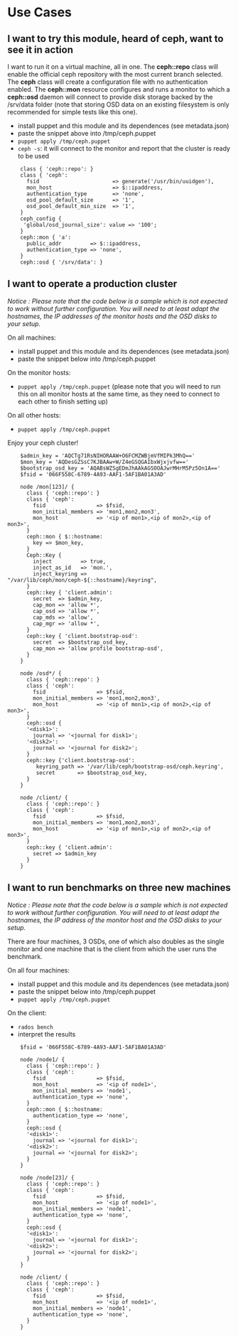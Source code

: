 Use Cases
=========

I want to try this module, heard of ceph, want to see it in action
------------------------------------------------------------------

I want to run it on a virtual machine, all in one. The **ceph::repo** class will enable the official ceph repository with the most current branch selected. The **ceph** class will create a configuration file with no authentication enabled. The **ceph::mon** resource configures and runs a monitor to which a **ceph::osd** daemon will connect to provide disk storage backed by the /srv/data folder (note that storing OSD data on an existing filesystem is only recommended for simple tests like this one).

* install puppet and this module and its dependences (see metadata.json)
* paste the snippet above into /tmp/ceph.puppet
* `puppet apply /tmp/ceph.puppet`
* `ceph -s`: it will connect to the monitor and report that the cluster is ready to be used

```
    class { 'ceph::repo': }
    class { 'ceph':
      fsid                       => generate('/usr/bin/uuidgen'),
      mon_host                   => $::ipaddress,
      authentication_type        => 'none',
      osd_pool_default_size      => '1',
      osd_pool_default_min_size  => '1',
    }
    ceph_config {
     'global/osd_journal_size': value => '100';
    }
    ceph::mon { 'a':
      public_addr         => $::ipaddress,
      authentication_type => 'none',
    }
    ceph::osd { '/srv/data': }
```

I want to operate a production cluster
--------------------------------------

_Notice : Please note that the code below is a sample which is not expected to work without further configuration. You will need to at least adapt the hostnames, the IP addresses of the monitor hosts and the OSD disks to your setup._

On all machines:
* install puppet and this module and its dependences (see metadata.json)
* paste the snippet below into /tmp/ceph.puppet

On the monitor hosts:
* `puppet apply /tmp/ceph.puppet` (please note that you will need to run this on all monitor hosts at the same time, as they need to connect to each other to finish setting up)

On all other hosts:
* `puppet apply /tmp/ceph.puppet`

Enjoy your ceph cluster!

```
    $admin_key = 'AQCTg71RsNIHORAAW+O6FCMZWBjmVfMIPk3MhQ=='
    $mon_key = 'AQDesGZSsC7KJBAAw+W/Z4eGSQGAIbxWjxjvfw=='
    $bootstrap_osd_key = 'AQABsWZSgEDmJhAAkAGSOOAJwrMHrM5Pz5On1A=='
    $fsid = '066F558C-6789-4A93-AAF1-5AF1BA01A3AD'

    node /mon[123]/ {
      class { 'ceph::repo': }
      class { 'ceph':
        fsid                => $fsid,
        mon_initial_members => 'mon1,mon2,mon3',
        mon_host            => '<ip of mon1>,<ip of mon2>,<ip of mon3>',
      }
      ceph::mon { $::hostname:
        key => $mon_key,
      }
      Ceph::Key {
        inject         => true,
        inject_as_id   => 'mon.',
        inject_keyring => "/var/lib/ceph/mon/ceph-${::hostname}/keyring",
      }
      ceph::key { 'client.admin':
        secret  => $admin_key,
        cap_mon => 'allow *',
        cap_osd => 'allow *',
        cap_mds => 'allow',
        cap_mgr => 'allow *',
      }
      ceph::key { 'client.bootstrap-osd':
        secret  => $bootstrap_osd_key,
        cap_mon => 'allow profile bootstrap-osd',
      }
    }

    node /osd*/ {
      class { 'ceph::repo': }
      class { 'ceph':
        fsid                => $fsid,
        mon_initial_members => 'mon1,mon2,mon3',
        mon_host            => '<ip of mon1>,<ip of mon2>,<ip of mon3>',
      }
      ceph::osd {
      '<disk1>':
        journal => '<journal for disk1>';
      '<disk2>':
        journal => '<journal for disk2>';
      }
      ceph::key {'client.bootstrap-osd':
         keyring_path => '/var/lib/ceph/bootstrap-osd/ceph.keyring',
         secret       => $bootstrap_osd_key,
      }
    }

    node /client/ {
      class { 'ceph::repo': }
      class { 'ceph':
        fsid                => $fsid,
        mon_initial_members => 'mon1,mon2,mon3',
        mon_host            => '<ip of mon1>,<ip of mon2>,<ip of mon3>',
      }
      ceph::key { 'client.admin':
        secret => $admin_key
      }
    }
```

I want to run benchmarks on three new machines
----------------------------------------------

_Notice : Please note that the code below is a sample which is not expected to work without further configuration. You will need to at least adapt the hostnames, the IP address of the monitor host and the OSD disks to your setup._

There are four machines, 3 OSDs, one of which also doubles as the single monitor and one machine that is the client from which the user runs the benchmark.

On all four machines:
* install puppet and this module and its dependences (see metadata.json)
* paste the snippet below into /tmp/ceph.puppet
* `puppet apply /tmp/ceph.puppet`

On the client:
* `rados bench`
* interpret the results

```
    $fsid = '066F558C-6789-4A93-AAF1-5AF1BA01A3AD'

    node /node1/ {
      class { 'ceph::repo': }
      class { 'ceph':
        fsid                => $fsid,
        mon_host            => '<ip of node1>',
        mon_initial_members => 'node1',
        authentication_type => 'none',
      }
      ceph::mon { $::hostname:
        authentication_type => 'none',
      }
      ceph::osd {
      '<disk1>':
        journal => '<journal for disk1>';
      '<disk2>':
        journal => '<journal for disk2>';
      }
    }

    node /node[23]/ {
      class { 'ceph::repo': }
      class { 'ceph':
        fsid                => $fsid,
        mon_host            => '<ip of node1>',
        mon_initial_members => 'node1',
        authentication_type => 'none',
      }
      ceph::osd {
      '<disk1>':
        journal => '<journal for disk1>';
      '<disk2>':
        journal => '<journal for disk2>';
      }
    }

    node /client/ {
      class { 'ceph::repo': }
      class { 'ceph':
        fsid                => $fsid,
        mon_host            => '<ip of node1>',
        mon_initial_members => 'node1',
        authentication_type => 'none',
      }
    }
```

